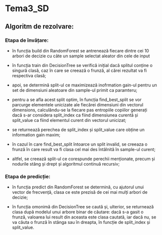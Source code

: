 # Tema3_SD

## Algoritm de rezolvare:

### Etapa de învățare:

- în funcția build din RandomForest se antrenează fiecare dintre cei 10
arbori de decizie cu câte un sample selectat aleator din cele de input

- în funcția train din DecisionTree se verifică inițial dacă splitul conține
o singură clasă, caz în care se creează o frunză, al cărei rezultat va fi
respectiva clasă;

- apoi, se determină split-ul ce maximizează inofrmation gain-ul pentru un
set de dimensiuni aleatoare din sample-ul primit ca paramteru;

- pentru a se afla acest split optim, în funcția find_best_split se vor
parcurge elementele unicizate ale fiecărei dimensiuni din vectorul dimensions,
calculându-se la fiecare pas entropiile copiilor generați dacă s-ar considera
split_index ca fiind dimensiunea curentă și split_value ca fiind elementul
curent din vectorul unicizat;

- se returnează perechea de split_index și split_value care obține un
information gain maxim;

- în cazul în care find_best_split întoarce un split invalid, se creeaza o
frunză în care result va fi clasa cel mai des întâlnită în sample-ul curent;

- altfel, se creează split-ul ce corespunde perechii menționate, precum și
nodurile stâng și drept și algoritmul continuă recursiv;

### Etapa de predicție:

- în funcția predict din RandomForest se determină, cu ajutorul unui vector
de frecvență, clasa ce este prezisă de cei mai mulți arbori de decizie;

- în funcția omonimă din DecisionTree se caută și, ulterior, se returnează
clasa după modelul unui arbore binar de căutare: dacă s-a gasit o frunză,
valoarea lui result din aceasta este clasa cautată, iar dacă nu, se va căuta o
frunză în stânga sau în dreapta, în funcție de split_index și split_value.

